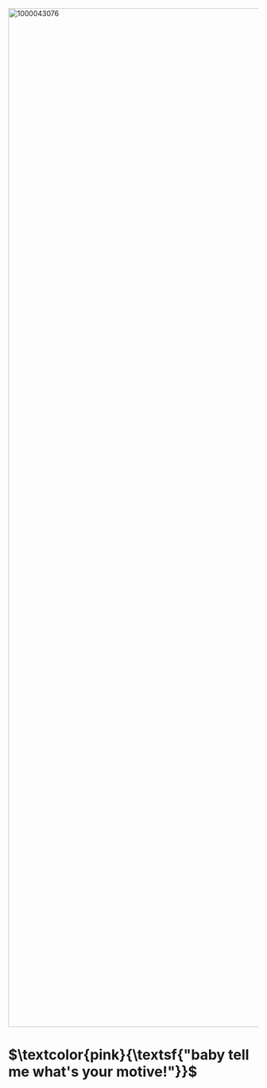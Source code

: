 <img width="2048" height="2048" alt="1000043076" src="https://github.com/user-attachments/assets/b0fd5519-5a00-480c-9f0b-ab3334bb0c57" />

# $\textcolor{pink}{\textsf{"baby tell me what's your motive!"}}$
